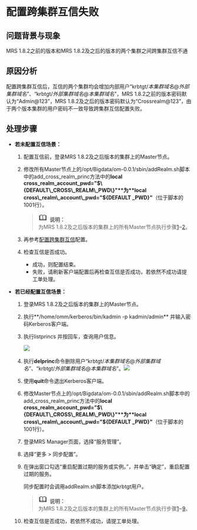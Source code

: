 # 配置跨集群互信失败<a name="ZH-CN_TOPIC_0208947457"></a>

## 问题背景与现象<a name="section18305143583116"></a>

MRS 1.8.2之前的版本和MRS 1.8.2及之后的版本的两个集群之间跨集群互信不通

## 原因分析<a name="section1237061220324"></a>

配置跨集群互信后，互信的两个集群均会增加内部用户“krbtgt/_本集群域名_@_外部集群域名_”、“krbtgt/_外部集群域名_@_本集群域名_”，MRS 1.8.2之前的版本密码默认为“Admin@123”，MRS 1.8.2及之后的版本密码默认为“Crossrealm@123”，由于两个版本集群的用户密码不一致导致跨集群互信配置失败。

## 处理步骤<a name="section31942855213"></a>

-   **若未配置互信场景：**
    1.  <a name="li1835116593269"></a>配置互信前，登录MRS 1.8.2及之后版本的集群上的Master节点。
    2.  <a name="li14575163163915"></a>修改所有Master节点上的/opt/Bigdata/om-0.0.1/sbin/addRealm.sh脚本中的add\_cross\_realm\_princ方法中的**local cross\_realm\_account\_pwd="$\{DEFAULT\_CROSS\_REALM\_PWD\}"**为**local cross\_realm\_account\_pwd="$\{DEFAULT \_PWD\}"**（位于脚本的1001行）。

        >![](public_sys-resources/icon-note.gif) **说明：**   
        >为MRS 1.8.2及之后版本的集群上的所有Master节点执行步骤[1](#li1835116593269)\~[2](#li14575163163915)。  

    3.  再参考[配置跨集群互信](https://support.huaweicloud.com/usermanual-mrs/mrs_01_0354.html)配置。
    4.  检查互信是否成功。
        -   成功，则配置结束。
        -   失败，请刷新客户端配置后再检查互信是否成功，若依然不成功请提工单处理。


-   **若已经配置互信场景：**
    1.  <a name="li18505161116398"></a>登录MRS 1.8.2及之后版本的集群上的Master节点。
    2.  执行**/home/omm/kerberos/bin/kadmin -p kadmin/admin**  并输入密码Kerberos客户端。
    3.  执行listprincs 并按回车，查询用户信息。

        ![](figures/zh-cn_image_0209013392.png)

    4.  执行**delprinc**命令删除用户“krbtgt/_本集群域名_@_外部集群域名_”、“krbtgt/_外部集群域名_@_本集群域名_”。![](figures/zh-cn_image_0209070983.png)
    5.  使用**quit**命令退出Kerberos客户端。
    6.  修改Master节点上的/opt/Bigdata/om-0.0.1/sbin/addRealm.sh脚本中的add\_cross\_realm\_princ方法中的**local cross\_realm\_account\_pwd="$\{DEFAULT\_CROSS\_REALM\_PWD\}"**为**local cross\_realm\_account\_pwd="$\{DEFAULT \_PWD\}"**（位于脚本的1001行）。
    7.  登录MRS Manager页面，选择“服务管理”。
    8.  选择“更多 \> 同步配置”。
    9.  <a name="li5978096092358"></a>在弹出窗口勾选“重启配置过期的服务或实例。”，并单击“确定”，重启配置过期的服务。

        同步配置时会调用addRealm.sh脚本添加krbtgt用户。

        >![](public_sys-resources/icon-note.gif) **说明：**   
        >为MRS 1.8.2及之后版本的集群上的所有Master节点执行步骤[1](#li18505161116398)\~[9](#li5978096092358)。  

    10. 检查互信是否成功，若依然不成功，请提工单处理。


